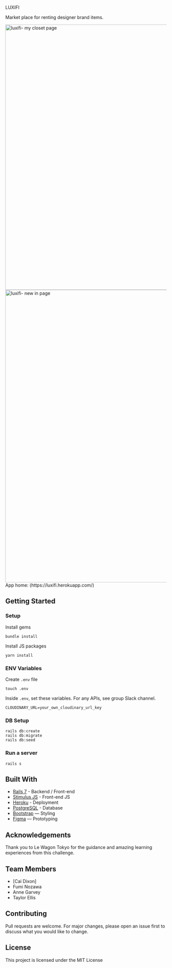 LUXIFI

Market place for renting designer brand items.

<img width="828" alt="luxifi- my closet page" src="https://github.com/c8lindxson/luxifi/assets/128205478/d79d9d02-e63f-460e-8d05-ab82676de8cc">
<img width="913" alt="luxifi- new in page" src="https://github.com/c8lindxson/luxifi/assets/128205478/b6f5c8dd-08de-45e5-8915-7f88ca68d0dc">
<br>
App home: (https://luxifi.herokuapp.com/)
   

## Getting Started
### Setup

Install gems
```
bundle install
```
Install JS packages
```
yarn install
```

### ENV Variables
Create `.env` file
```
touch .env
```
Inside `.env`, set these variables. For any APIs, see group Slack channel.
```
CLOUDINARY_URL=your_own_cloudinary_url_key
```

### DB Setup
```
rails db:create
rails db:migrate
rails db:seed
```

### Run a server
```
rails s
```

## Built With
- [Rails 7](https://guides.rubyonrails.org/) - Backend / Front-end
- [Stimulus JS](https://stimulus.hotwired.dev/) - Front-end JS
- [Heroku](https://heroku.com/) - Deployment
- [PostgreSQL](https://www.postgresql.org/) - Database
- [Bootstrap](https://getbootstrap.com/) — Styling
- [Figma](https://www.figma.com) — Prototyping

## Acknowledgements
Thank you to Le Wagon Tokyo for the guidance and amazing learning experiences from this challenge.

## Team Members
- [Cai Dixon]
- Fumi Nozawa
- Anne Garvey
- Taylor Ellis

## Contributing
Pull requests are welcome. For major changes, please open an issue first to discuss what you would like to change.

## License
This project is licensed under the MIT License
